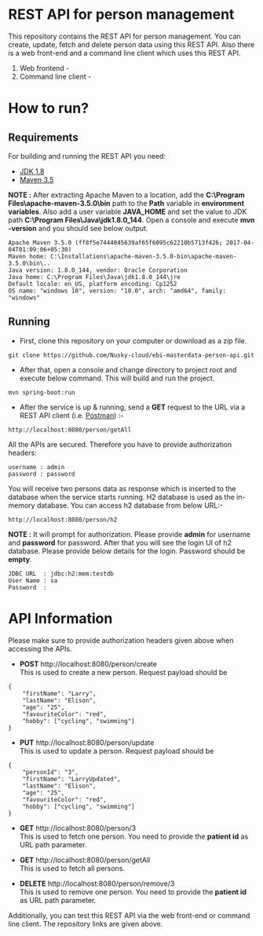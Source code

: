 # REST API for person management

This repository contains the REST API for person management. You can create, update, fetch and delete person data using this REST API. Also there is a web front-end and a command line client which uses this REST API.

1) Web frontend - <repository link>
2) Command line client - <repository link>

# How to run?

## Requirements

For building and running the REST API you need:

- [JDK 1.8](http://www.oracle.com/technetwork/java/javase/downloads/jdk8-downloads-2133151.html)
- [Maven 3.5](https://archive.apache.org/dist/maven/maven-3/3.5.0/binaries/)

**NOTE :** After extracting Apache Maven to a location, add the **C:\Program Files\apache-maven-3.5.0\bin** path to the **Path** variable in **environment variables**. Also add a user variable **JAVA_HOME** and set the value to JDK path **C:\Program Files\Java\jdk1.8.0_144**. Open a console and execute **mvn -version** and you should see below output. 
```shell
Apache Maven 3.5.0 (ff8f5e7444045639af65f6095c62210b5713f426; 2017-04-04T01:09:06+05:30)
Maven home: C:\Installations\apache-maven-3.5.0-bin\apache-maven-3.5.0\bin\..
Java version: 1.8.0_144, vendor: Oracle Corporation
Java home: C:\Program Files\Java\jdk1.8.0_144\jre
Default locale: en_US, platform encoding: Cp1252
OS name: "windows 10", version: "10.0", arch: "amd64", family: "windows"
```

## Running

- First, clone this repository on your computer or download as a zip file.
```shell
git clone https://github.com/Nusky-cloud/ebi-masterdata-person-api.git
```

- After that, open a console and change directory to project root and execute below command. This will build and run the project.

```shell
mvn spring-boot:run
```

- After the service is up & running, send a **GET** request to the URL via a REST API client (i.e. [Postman](https://www.postman.com/downloads/)) :- 

```shell
http://localhost:8080/person/getAll
```

All the APIs are secured. Therefore you have to provide authorization headers:
```shell
username : admin
password : password
```
	
You will receive two persons data as response which is inserted to the database when the service starts running. H2 database is used as the in-memory database. You can access h2 database from below URL:-

```shell 
http://localhost:8080/person/h2
```
	
**NOTE :** It will prompt for authorization. Please provide **admin** for username and **password** for password. After that you will see the login UI of h2 database. Please provide below details for the login. Password should be **empty**.

```shell
JDBC URL  : jdbc:h2:mem:testdb
User Name : sa
Password  : 
```

# API Information

Please make sure to provide authorization headers given above when accessing the APIs.


- **POST** http://localhost:8080/person/create <br>
This is used to create a new person. Request payload should be 
```shell 
{
	"firstName": "Larry",
	"lastName": "Elison",
	"age": "25",
	"favouriteColor": "red",
	"hobby": ["cycling", "swimming"]
}
```

- **PUT** http://localhost:8080/person/update <br>
This is used to update a person. Request payload should be 
```shell 
{
	"personId": "3",
	"firstName": "LarryUpdated",
	"lastName": "Elison",
	"age": "25",
	"favouriteColor": "red",
	"hobby": ["cycling", "swimming"]
}
```
- **GET** http://localhost:8080/person/3 <br> 
This is used to fetch one person. You need to provide the **patient id** as URL path parameter.

- **GET** http://localhost:8080/person/getAll <br>
This is used to fetch all persons.

- **DELETE** http://localhost:8080/person/remove/3 <br> 
This is used to remove one person. You need to provide the **patient id** as URL path parameter.

Additionally, you can test this REST API via the web front-end or command line client. The repository links are given above.
